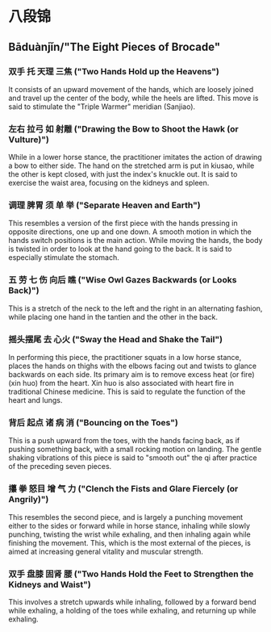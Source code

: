 # 八段锦
## Bāduànjǐn/"The Eight Pieces of Brocade"

### 双手 托 天理 三焦 ("Two Hands Hold up the Heavens")
It consists of an upward movement of the hands, which are loosely joined and travel up the center of the body, while the heels are lifted. This move is said to stimulate the "Triple Warmer" meridian (Sanjiao).

### 左右 拉弓 如 射雕 ("Drawing the Bow to Shoot the Hawk (or Vulture)")
While in a lower horse stance, the practitioner imitates the action of drawing a bow to either side. The hand on the stretched arm is put in kiusao, while the other is kept closed, with just the index's knuckle out. It is said to exercise the waist area, focusing on the kidneys and spleen.

### 调理 脾胃 须 单 举 ("Separate Heaven and Earth")
This resembles a version of the first piece with the hands pressing in opposite directions, one up and one down. A smooth motion in which the hands switch positions is the main action. While moving the hands, the body is twisted in order to look at the hand going to the back. It is said to especially stimulate the stomach.

### 五 劳 七 伤 向后 瞧 ("Wise Owl Gazes Backwards (or Looks Back)")
This is a stretch of the neck to the left and the right in an alternating fashion, while placing one hand in the tantien and the other in the back.

### 摇头摆尾 去 心火 ("Sway the Head and Shake the Tail")
In performing this piece, the practitioner squats in a low horse stance, places the hands on thighs with the elbows facing out and twists to glance backwards on each side. Its primary aim is to remove excess heat (or fire) (xin huo) from the heart. Xin huo is also associated with heart fire in traditional Chinese medicine. This is said to regulate the function of the heart and lungs.

### 背后 起点 诸 病 消 ("Bouncing on the Toes")
This is a push upward from the toes, with the hands facing back, as if pushing something back, with a small rocking motion on landing. The gentle shaking vibrations of this piece is said to "smooth out" the qi after practice of the preceding seven pieces.

### 攥 拳 怒目 增 气 力 ("Clench the Fists and Glare Fiercely (or Angrily)")
This resembles the second piece, and is largely a punching movement either to the sides or forward while in horse stance, inhaling while slowly punching, twisting the wrist while exhaling, and then inhaling again while finishing the movement. This, which is the most external of the pieces, is aimed at increasing general vitality and muscular strength.

### 双手 盘膝 固肾 腰 ("Two Hands Hold the Feet to Strengthen the Kidneys and Waist")
This involves a stretch upwards while inhaling, followed by a forward bend while exhaling, a holding of the toes while exhaling, and returning up while exhaling.